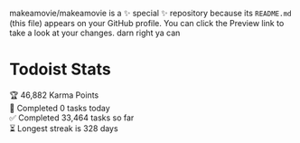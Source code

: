 makeamovie/makeamovie is a ✨ special ✨ repository because its `README.md` (this file) appears on your GitHub profile.
You can click the Preview link to take a look at your changes. darn right ya can

# Todoist Stats

<!-- TODO-IST:START -->
🏆  46,882 Karma Points           
🌸  Completed 0 tasks today           
✅  Completed 33,464 tasks so far           
⏳  Longest streak is 328 days
<!-- TODO-IST:END -->